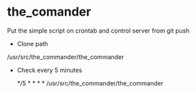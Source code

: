 # the_comander
Put the simple script on crontab and control server from git push



- Clone path

 /usr/src/the_commander/the_commander
 
 
 
- Check every 5 minutes

  */5 * * * * /usr/src/the_commander/the_commander
